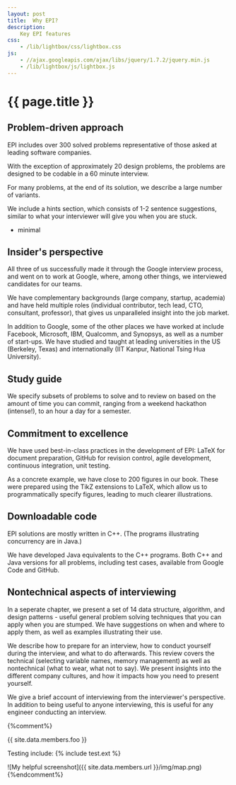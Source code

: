 ```yaml
---
layout: post
title:  Why EPI?
description:
    Key EPI features
css:
    - /lib/lightbox/css/lightbox.css
js:
    - //ajax.googleapis.com/ajax/libs/jquery/1.7.2/jquery.min.js
    - /lib/lightbox/js/lightbox.js
---
```


{{ page.title }}
================

<h2>Problem-driven approach</h2>
EPI includes over 300 solved problems 
representative of those asked at leading software companies. 
<p>
With the exception of approximately 20 design problems, the
problems are designed to be codable in a 60 minute interview.
<p>
For many problems, at the end of its solution, 
we describe a large number of variants. 
<p>
We include a hints section, which consists of 1-2 sentence 
suggestions, similar to what your interviewer will give you when you are stuck.
<p>

<ul>
<li> minimal
</ul>


<h2>Insider's perspective</h2>

All three of us successfully made it through the Google interview process, and went on to 
work at Google, where, among other things, we interviewed candidates for our teams.
<p>
We have complementary backgrounds  (large company, startup, academia) 
and have held multiple roles (individual contributor, tech lead, CTO, consultant, professor), 
that gives us unparalleled insight into the job market.
<p>
In addition to Google, some of the other places we have worked at include 
Facebook, Microsoft, IBM, Qualcomm, and Synopsys, as well as a number of start-ups. 
We have studied and taught at leading universities in the US (Berkeley, Texas) and 
internationally (IIT Kanpur, National Tsing Hua University).
<p>

<h2>Study guide</h2>

We specify subsets of problems to solve and to review on based on the amount of time you
can commit, ranging from a weekend hackathon (intense!), to an hour a day for a semester.
<p>

<h2>Commitment to excellence</h2>
We have used best-in-class practices in the development of EPI: LaTeX for document
preparation, GitHub for revision control, agile development, continuous integration, unit testing.
<p>
<p>
As a concrete example, we have close to 200 figures in our book. These
were prepared using the TikZ extensions to LaTeX, which allow us to programmatically
specify figures, leading to much clearer illustrations.
<p>

<h2>Downloadable code</h2>
EPI solutions are mostly written in C++. (The programs illustrating concurrency
are in Java.)
<p>

We have developed Java equivalents to the C++ programs. Both
C++ and Java versions for all problems, including test cases,
available from Google Code and GitHub.

<h2>Nontechnical aspects of interviewing</h2>

In a seperate chapter, we present a set of 14 data structure, algorithm, and design patterns - 
useful general problem solving techniques that you can apply when you are stumped. We
have suggestions on when and where to apply them, as well as examples illustrating their use.
<p>

We describe how to prepare for an interview, how to conduct yourself
during the interview, and what to do afterwards. This review covers the
technical (selecting variable names, memory management)
as well as nontechnical (what to wear, what not to say).
We present insights into
the different company cultures, and how it impacts how you need to present yourself.
<p>

We give a brief account of interviewing from the interviewer's  perspective. 
In addition to being useful to anyone interviewing, this is useful for any
engineer conducting an interview.
<p>


{%comment%}

{{ site.data.members.foo }}

Testing include: {% include test.ext %}

![My helpful screenshot]({{ site.data.members.url }}/img/map.png)
{%endcomment%}
